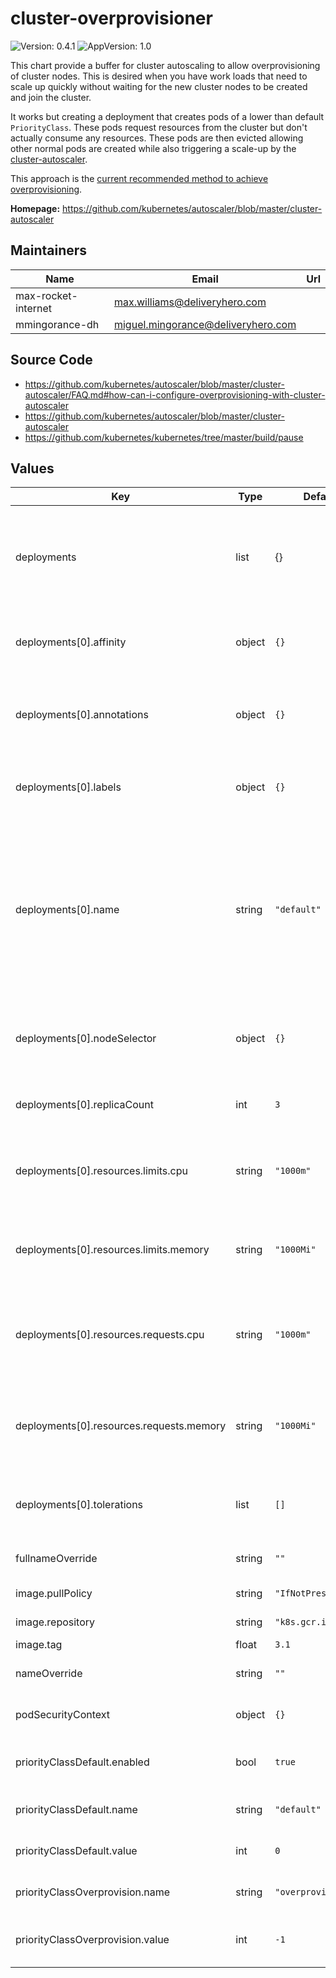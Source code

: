 # cluster-overprovisioner

![Version: 0.4.1](https://img.shields.io/badge/Version-0.4.1-informational?style=flat-square) ![AppVersion: 1.0](https://img.shields.io/badge/AppVersion-1.0-informational?style=flat-square)

This chart provide a buffer for cluster autoscaling to allow overprovisioning of cluster nodes. This is desired when you have work loads that need to scale up quickly without waiting for the new cluster nodes to be created and join the cluster.

It works but creating a deployment that creates pods of a lower than default `PriorityClass`. These pods request resources from the cluster but don't actually consume any resources. These pods are then evicted allowing other normal pods are created while also triggering a scale-up by the [cluster-autoscaler](https://github.com/kubernetes/autoscaler/blob/master/cluster-autoscaler).

This approach is the [current recommended method to achieve overprovisioning](https://github.com/kubernetes/autoscaler/blob/master/cluster-autoscaler/FAQ.md#how-can-i-configure-overprovisioning-with-cluster-autoscaler).

**Homepage:** <https://github.com/kubernetes/autoscaler/blob/master/cluster-autoscaler>

## Maintainers

| Name | Email | Url |
| ---- | ------ | --- |
| max-rocket-internet | max.williams@deliveryhero.com |  |
| mmingorance-dh | miguel.mingorance@deliveryhero.com |  |

## Source Code

* <https://github.com/kubernetes/autoscaler/blob/master/cluster-autoscaler/FAQ.md#how-can-i-configure-overprovisioning-with-cluster-autoscaler>
* <https://github.com/kubernetes/autoscaler/blob/master/cluster-autoscaler>
* <https://github.com/kubernetes/kubernetes/tree/master/build/pause>

## Values

| Key | Type | Default | Description |
|-----|------|---------|-------------|
| deployments | list | {} | Define optional additional deployments - A default deployment is included by default |
| deployments[0].affinity | object | `{}` | Default Deployment - Map of node/pod affinities |
| deployments[0].annotations | object | `{}` | Default Deployment - Annotations to add to the deployment |
| deployments[0].labels | object | `{}` | Default Deployment - Optional labels tolerations |
| deployments[0].name | string | `"default"` | Default Deployment - Name for additional deployments (will be added as label cluster-over-provisioner-name, so you can match it with affinity rules) |
| deployments[0].nodeSelector | object | `{}` | Default Deployment - Node labels for pod assignment |
| deployments[0].replicaCount | int | `3` | Default Deployment - Number of replicas |
| deployments[0].resources.limits.cpu | string | `"1000m"` | Default Deployment - CPU limit for the overprovision pods |
| deployments[0].resources.limits.memory | string | `"1000Mi"` | Default Deployment - Memory limit for the overprovision pods |
| deployments[0].resources.requests.cpu | string | `"1000m"` | Default Deployment - CPU requested for the overprovision pods |
| deployments[0].resources.requests.memory | string | `"1000Mi"` | Default Deployment - Memory requested for the overprovision pods |
| deployments[0].tolerations | list | `[]` | Default Deployment - Optional deployment tolerations |
| fullnameOverride | string | `""` | Override the fullname of the chart |
| image.pullPolicy | string | `"IfNotPresent"` | Container pull policy |
| image.repository | string | `"k8s.gcr.io/pause"` | Image repository |
| image.tag | float | `3.1` | Image tag |
| nameOverride | string | `""` | Override the name of the chart |
| podSecurityContext | object | `{}` | Pod security context object |
| priorityClassDefault.enabled | bool | `true` | If true, enable default priorityClass |
| priorityClassDefault.name | string | `"default"` | Name of the default priorityClass |
| priorityClassDefault.value | int | `0` | Priority value of the default priorityClass |
| priorityClassOverprovision.name | string | `"overprovisioning"` | Name of the overprovision priorityClass |
| priorityClassOverprovision.value | int | `-1` | Priority value of the overprovision priorityClass |
